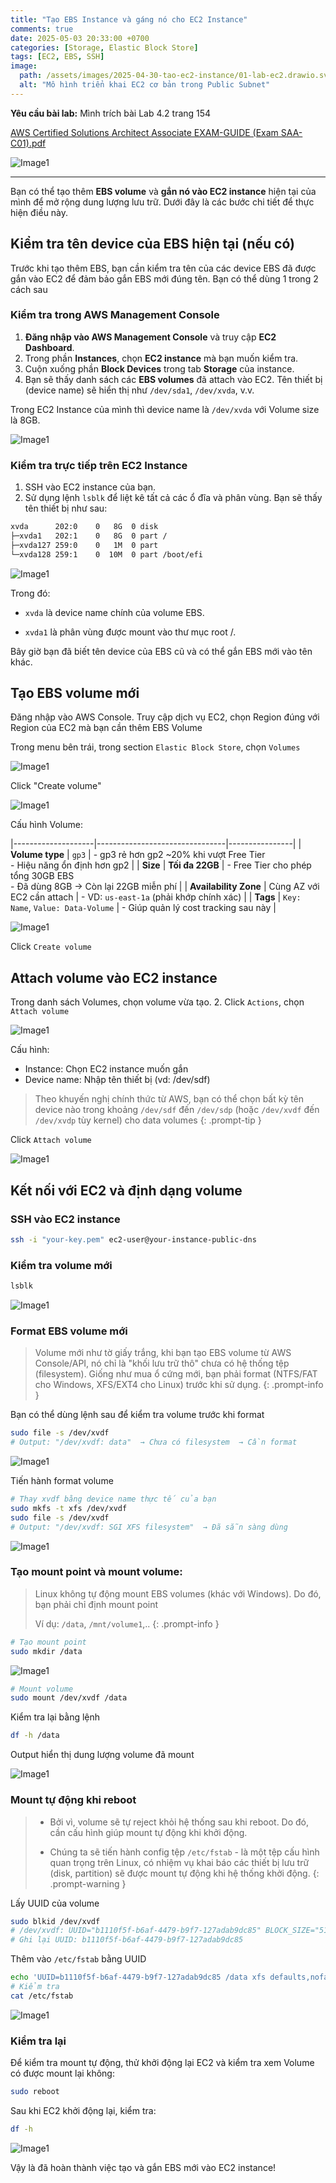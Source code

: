```yaml
---
title: "Tạo EBS Instance và gáng nó cho EC2 Instance"
comments: true
date: 2025-05-03 20:33:00 +0700
categories: [Storage, Elastic Block Store]
tags: [EC2, EBS, SSH]
image: 
  path: /assets/images/2025-04-30-tao-ec2-instance/01-lab-ec2.drawio.svg
  alt: "Mô hình triển khai EC2 cơ bản trong Public Subnet"
---
```


**Yêu cầu bài lab:** Mình trích bài Lab 4.2 trang 154

<p>
    <a href="https://ptmkhanh29.github.io/tutorial-aws-labs/assets/files/AWS-Certified-Solutions-Architect-Associate-EXAM-GUIDE-SAA-C01.pdf" 
       target="_blank"
       rel="noopener noreferrer">
       AWS Certified Solutions Architect Associate EXAM-GUIDE (Exam SAA-C01).pdf
    </a>
</p>

![Image1](assets/images/2025-05-03-tao-va-gang-ebs-cho-ec2-instance/description-lab.png)

-------------

Bạn có thể tạo thêm **EBS volume** và **gắn nó vào EC2 instance** hiện tại của mình để mở rộng dung lượng lưu trữ. Dưới đây là các bước chi tiết để thực hiện điều này.

## Kiểm tra tên device của EBS hiện tại (nếu có)

Trước khi tạo thêm EBS, bạn cần kiểm tra tên của các device EBS đã được gắn vào EC2 để đảm bảo gắn EBS mới đúng tên. Bạn có thể dùng 1 trong 2 cách sau

### Kiểm tra trong **AWS Management Console**

1. **Đăng nhập vào AWS Management Console** và truy cập **EC2 Dashboard**.
2. Trong phần **Instances**, chọn **EC2 instance** mà bạn muốn kiểm tra.
3. Cuộn xuống phần **Block Devices** trong tab **Storage** của instance.
4. Bạn sẽ thấy danh sách các **EBS volumes** đã attach vào EC2. Tên thiết bị (device name) sẽ hiển thị như `/dev/sda1`, `/dev/xvda`, v.v.

Trong EC2 Instance của mình thì device name là `/dev/xvda` với Volume size là 8GB.

![Image1](assets/images/2025-05-03-tao-va-gang-ebs-cho-ec2-instance/1.png)

### Kiểm tra trực tiếp trên **EC2 Instance**

1. SSH vào EC2 instance của bạn.
2. Sử dụng lệnh `lsblk` để liệt kê tất cả các ổ đĩa và phân vùng. Bạn sẽ thấy tên thiết bị như sau:
   
``` sh
xvda      202:0    0   8G  0 disk
├─xvda1   202:1    0   8G  0 part /
├─xvda127 259:0    0   1M  0 part
└─xvda128 259:1    0  10M  0 part /boot/efi
```
![Image1](assets/images/2025-05-03-tao-va-gang-ebs-cho-ec2-instance/2.png)

Trong đó:

- `xvda` là device name chính của volume EBS.

- `xvda1` là phân vùng được mount vào thư mục root /.

Bây giờ bạn đã biết tên device của EBS cũ và có thể gắn EBS mới vào tên khác.

## Tạo EBS volume mới

Đăng nhập vào AWS Console. Truy cập dịch vụ EC2, chọn Region đúng với Region của EC2 mà bạn cần thêm EBS Volume

Trong menu bên trái, trong section `Elastic Block Store`, chọn `Volumes`

![Image1](assets/images/2025-05-03-tao-va-gang-ebs-cho-ec2-instance/3.png)

Click "Create volume"

![Image1](assets/images/2025-05-03-tao-va-gang-ebs-cho-ec2-instance/4.png)

Cấu hình Volume:

|--------------------|--------------------------------|----------------|
| **Volume type**    | `gp3`                         | - gp3 rẻ hơn gp2 ~20% khi vượt Free Tier<br>- Hiệu năng ổn định hơn gp2 |
| **Size**           | **Tối đa 22GB**               | - Free Tier cho phép tổng 30GB EBS<br>- Đã dùng 8GB → Còn lại 22GB miễn phí |
| **Availability Zone** | Cùng AZ với EC2 cần attach           | - VD: `us-east-1a` (phải khớp chính xác) |
| **Tags**           | `Key: Name`, `Value: Data-Volume` | - Giúp quản lý cost tracking sau này |

![Image1](assets/images/2025-05-03-tao-va-gang-ebs-cho-ec2-instance/5.png)

Click `Create volume`

## Attach volume vào EC2 instance

Trong danh sách Volumes, chọn volume vừa tạo. 2. Click `Actions`, chọn `Attach volume`

![Image1](assets/images/2025-05-03-tao-va-gang-ebs-cho-ec2-instance/6.png)

Cấu hình:
   - Instance: Chọn EC2 instance muốn gắn
   - Device name: Nhập tên thiết bị (vd: /dev/sdf)

> Theo khuyến nghị chính thức từ AWS, bạn có thể chọn bất kỳ tên device nào trong khoảng `/dev/sdf` đến `/dev/sdp` (hoặc `/dev/xvdf` đến `/dev/xvdp` tùy kernel) cho data volumes
{: .prompt-tip }

Click `Attach volume`

![Image1](assets/images/2025-05-03-tao-va-gang-ebs-cho-ec2-instance/7.png)

## Kết nối với EC2 và định dạng volume

### SSH vào EC2 instance

``` sh
ssh -i "your-key.pem" ec2-user@your-instance-public-dns
```

### Kiểm tra volume mới

``` bash
lsblk
```

![Image1](assets/images/2025-05-03-tao-va-gang-ebs-cho-ec2-instance/8.png)

### Format EBS volume mới

>Volume mới như tờ giấy trắng, khi bạn tạo EBS volume từ AWS Console/API, nó chỉ là "khối lưu trữ thô" chưa có hệ thống tệp (filesystem). Giống như mua ổ cứng mới, bạn phải format (NTFS/FAT cho Windows, XFS/EXT4 cho Linux) trước khi sử dụng.
{: .prompt-info }

Bạn có thể dùng lệnh sau để kiểm tra volume trước khi format

``` sh
sudo file -s /dev/xvdf
# Output: "/dev/xvdf: data"  → Chưa có filesystem  → Cần format
```

![Image1](assets/images/2025-05-03-tao-va-gang-ebs-cho-ec2-instance/9.png)

Tiến hành format volume

``` sh
# Thay xvdf bằng device name thực tế của bạn
sudo mkfs -t xfs /dev/xvdf
sudo file -s /dev/xvdf
# Output: "/dev/xvdf: SGI XFS filesystem"  → Đã sẵn sàng dùng
```

![Image1](assets/images/2025-05-03-tao-va-gang-ebs-cho-ec2-instance/10.png)

### Tạo mount point và mount volume:

> Linux không tự động mount EBS volumes (khác với Windows). Do đó, bạn phải chỉ định mount point 
> 
> Ví dụ: `/data`, `/mnt/volume1`,..
{: .prompt-info }

``` sh
# Tạo mount point
sudo mkdir /data
```
![Image1](assets/images/2025-05-03-tao-va-gang-ebs-cho-ec2-instance/11.png)

``` sh
# Mount volume
sudo mount /dev/xvdf /data
```

Kiểm tra lại bằng lệnh

``` sh
df -h /data
```
Output hiển thị dung lượng volume đã mount

![Image1](assets/images/2025-05-03-tao-va-gang-ebs-cho-ec2-instance/12.png)

### Mount tự động khi reboot

> - Bởi vì, volume sẽ tự reject khỏi hệ thống sau khi reboot. Do đó, cần cấu hình giúp mount tự động khi khởi động.
> 
> - Chúng ta sẽ tiến hành config tệp `/etc/fstab` - là một tệp cấu hình quan trọng trên Linux, có nhiệm vụ khai báo các thiết bị lưu trữ (disk, partition) sẽ được mount tự động khi hệ thống khởi động.
{: .prompt-warning }

Lấy UUID của volume

``` sh
sudo blkid /dev/xvdf
# /dev/xvdf: UUID="b1110f5f-b6af-4479-b9f7-127adab9dc85" BLOCK_SIZE="512" TYPE="xfs"
# Ghi lại UUID: b1110f5f-b6af-4479-b9f7-127adab9dc85
```

Thêm vào `/etc/fstab` bằng UUID

``` sh
echo 'UUID=b1110f5f-b6af-4479-b9f7-127adab9dc85 /data xfs defaults,nofail 0 0' | sudo tee -a /etc/fstab
# Kiểm tra
cat /etc/fstab
```
![Image1](assets/images/2025-05-03-tao-va-gang-ebs-cho-ec2-instance/13.png)

### Kiểm tra lại

Để kiểm tra mount tự động, thử khởi động lại EC2 và kiểm tra xem Volume có được mount lại không:

``` sh
sudo reboot
```

Sau khi EC2 khởi động lại, kiểm tra:

``` sh
df -h
```

![Image1](assets/images/2025-05-03-tao-va-gang-ebs-cho-ec2-instance/14.png)

Vậy là đã hoàn thành việc tạo và gắn EBS mới vào EC2 instance!